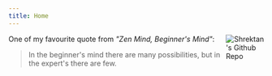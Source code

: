 ```yaml
---
title: Home
---
```


[<img src="/img/monkey-circle-120-120.png" style="max-width:15%;min-width:40px;float:right;" alt="Shrektan's Github Repo" />](https://github.com/shrektan)


One of my favourite quote from *"Zen Mind, Beginner's Mind"*:

> In the beginner's mind there are many possibilities, but in the expert's there are few. 

